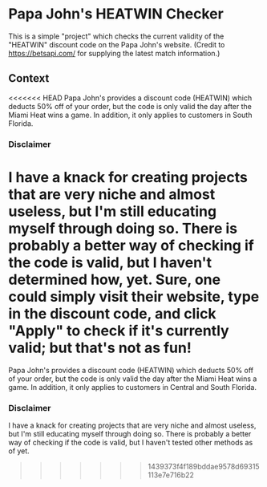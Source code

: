 # Papa John's HEATWIN Checker
This is a simple "project" which checks the current validity of the "HEATWIN" discount code on the Papa John's website. (Credit to https://betsapi.com/ for supplying the latest match information.)

## Context
<<<<<<< HEAD
Papa John's provides a discount code (HEATWIN) which deducts 50% off of your order, but the code is only valid the day after the Miami Heat wins a game. In addition, it only applies to customers in South Florida.

### Disclaimer
I have a knack for creating projects that are very niche and almost useless, but I'm still educating myself through doing so. There is probably a better way of checking if the code is valid, but I haven't determined how, yet. Sure, one could simply visit their website, type in the discount code, and click "Apply" to check if it's currently valid; but that's not as fun!
=======
Papa John's provides a discount code (HEATWIN) which deducts 50% off of your order, but the code is only valid the day after the Miami Heat wins a game. In addition, it only applies to customers in Central and South Florida.

### Disclaimer
I have a knack for creating projects that are very niche and almost useless, but I'm still educating myself through doing so. There is probably a better way of checking if the code is valid, but I haven't tested other methods as of yet.
>>>>>>> 1439373f4f189bddae9578d69315113e7e716b22

